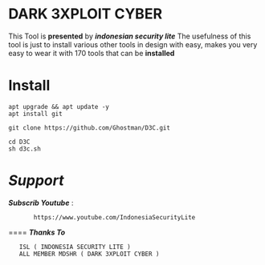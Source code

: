 # DARK 3XPLOIT CYBER
 
This Tool is **presented** by ***indonesian security lite*** 
The usefulness of this tool is just to install various other tools
in design with easy, makes you very easy to wear it
with 170 tools that can be **installed**

Install
====

```
apt upgrade && apt update -y
apt install git

git clone https://github.com/Ghostman/D3C.git

cd D3C
sh d3c.sh
```


 
*Support*
====
 ***Subscrib Youtube*** : 
           
           https://www.youtube.com/IndonesiaSecurityLite
 
====
 ***Thanks To***
	
	   ISL ( INDONESIA SECURITY LITE )
	   ALL MEMBER MDSHR ( DARK 3XPLOIT CYBER )
